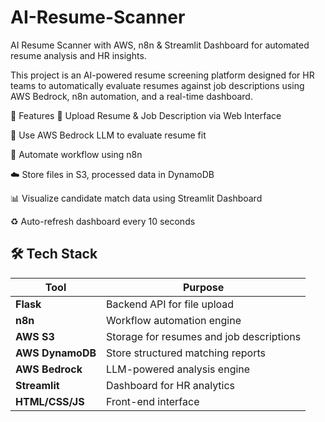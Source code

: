 # AI-Resume-Scanner
AI Resume Scanner with AWS, n8n &amp; Streamlit Dashboard for automated resume analysis and HR insights.

This project is an AI-powered resume screening platform designed for HR teams to automatically evaluate resumes against job descriptions using AWS Bedrock, n8n automation, and a real-time dashboard.

🚀 Features
📝 Upload Resume & Job Description via Web Interface

🧠 Use AWS Bedrock LLM to evaluate resume fit

🔁 Automate workflow using n8n

☁️ Store files in S3, processed data in DynamoDB

📊 Visualize candidate match data using Streamlit Dashboard

♻️ Auto-refresh dashboard every 10 seconds


## 🛠️ Tech Stack

| Tool           | Purpose                                        |
|----------------|------------------------------------------------|
| **Flask**       | Backend API for file upload                   |
| **n8n**         | Workflow automation engine                    |
| **AWS S3**      | Storage for resumes and job descriptions      |
| **AWS DynamoDB**| Store structured matching reports             |
| **AWS Bedrock** | LLM-powered analysis engine                   |
| **Streamlit**   | Dashboard for HR analytics                    |
| **HTML/CSS/JS** | Front-end interface                           |

